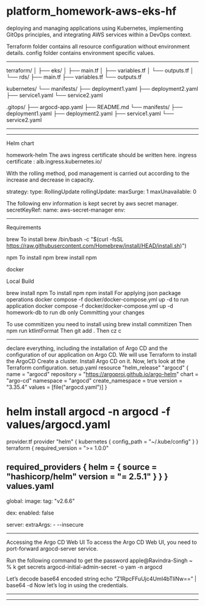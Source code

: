 # platform_homework-aws-eks-hf
deploying and managing applications using Kubernetes, implementing GitOps principles, and integrating AWS services within a DevOps context.

Terraform folder contains all resource configuration without environment details. config folder contains environment specific values.

***
terraform/
│
├── eks/
│   ├── main.tf
│   ├── variables.tf
│   └── outputs.tf
│
└── rds/
    ├── main.tf
    ├── variables.tf
    └── outputs.tf

kubernetes/
└── manifests/
    ├── deployment1.yaml
    ├── deployment2.yaml
    ├── service1.yaml
    └── service2.yaml

.gitops/
├── argocd-app.yaml
├── README.md
└── manifests/
    ├── deployment1.yaml
    ├── deployment2.yaml
    ├── service1.yaml
    └── service2.yaml

***

***


Helm chart

homework-helm The aws ingress certificate should be written here. ingress certificate : alb.ingress.kubernetes.io/

With the rolling method, pod management is carried out according to the increase and decrease in capacity.

strategy: type: RollingUpdate rollingUpdate: maxSurge: 1 maxUnavailable: 0

The following env information is kept secret by aws secret manager. secretKeyRef: name: aws-secret-manager env:

***

Requirements

brew
To install brew /bin/bash -c "$(curl -fsSL https://raw.githubusercontent.com/Homebrew/install/HEAD/install.sh)")

npm
To install npm brew install npm

docker

Local Build

brew install npm To install npm
npm install For applying json package operations
docker compose -f docker/docker-compose.yml up -d to run application
docker compose -f docker/docker-compose.yml up -d homework-db to run db only
Committing your changes

To use commitizen you need to install using brew install commitizen
Then npm run ktlintFormat
Then git add .
Then cz c

***


declare everything, including the installation of Argo CD and the configuration of our application on Argo CD. We will use Terraform to install the ArgoCD
Create a cluster.
Install Argo CD on it.
Now, let’s look at the Terraform configuration.
setup.yaml
resource "helm_release" "argocd" {
  name             = "argocd"
  repository       = "https://argoproj.github.io/argo-helm"
  chart            = "argo-cd"
  namespace        = "argocd"
  create_namespace = true
  version          = "3.35.4"
  values           = [file("argocd.yaml")]
}
# helm install argocd -n argocd -f values/argocd.yaml
provider.tf
provider "helm" {
  kubernetes {
    config_path = "~/.kube/config"
  }
}
terraform {
  required_version = ">= 1.0.0"

  required_providers {
    helm = {
      source  = "hashicorp/helm"
      version = "= 2.5.1"
    }
  }
}
values.yaml
---
global:
  image:
    tag: "v2.6.6"

dex:
  enabled: false

server:
  extraArgs:
    - --insecure

***
Accessing the Argo CD Web UI
To access the Argo CD Web UI, you need to port-forward argocd-server service.

Run the following command to get the password
apple@Ravindra-Singh ~ % k get secrets argocd-initial-admin-secret -o yam -n argocd

Let’s decode base64 encoded string
echo “Z1RpcFFuUjc4UmI4bTliNw==” | base64 -d
Now let’s log in using the credentials.


***

***
